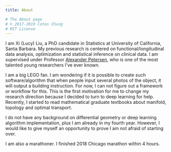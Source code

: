 ```yaml
---
title: About

# The About page
# © 2017-2019 Cotes Chung
# MIT License
---
```


I am Xi (Lucy) Liu, a PhD candidate in Statistics at University of California, Santa Barbara. My previous research is centered on functional/longitudinal data analysis,  optimization and statistical inference on clinical data.  I am supervised under Professor [Alexander Petersen](http://alexanderpetersen.org/), who is one of the most talented young researchers I’ve ever known.

I am a big LEGO fan. I am wondering if it is possible to create such software/algorithm that when people input several photos of the object, it will output a building instruction. For now, I can not figure out a framework or  workflow for this. This is the first motivation for me to change my research direction because I decided to turn to deep learning for help. Recently, I started to read mathematical graduate textbooks about manifold, topology and optimal transport. 

I do not have any background on differential geometry or deep learning algorithm implementation, plus I am already in my fourth year. However, I would like to give myself an opportunity to prove I am not afraid of starting over.

I am also a marathoner. I finished 2018 Chicago marathon within 4 hours. 